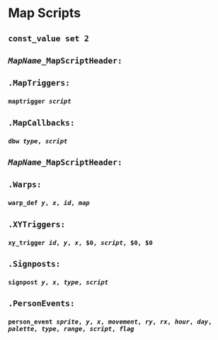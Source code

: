 # Map Scripts

## `const_value set 2`

## *`MapName`*`_MapScriptHeader:`

## `.MapTriggers:`

### `maptrigger `*`script`*

## `.MapCallbacks:`

### `dbw `*`type`*`, `*`script`*

## *`MapName`*`_MapScriptHeader:`

## `.Warps:`

### `warp_def `*`y`*`, `*`x`*`, `*`id`*`, `*`map`*

## `.XYTriggers:`

### `xy_trigger `*`id`*`, `*`y`*`, `*`x`*`, $0, `*`script`*`, $0, $0`

## `.Signposts:`

### `signpost `*`y`*`, `*`x`*`, `*`type`*`, `*`script`*

## `.PersonEvents:`

### `person_event `*`sprite`*`, `*`y`*`, `*`x`*`, `*`movement`*`, `*`ry`*`, `*`rx`*`, `*`hour`*`, `*`day`*`, `*`palette`*`, `*`type`*`, `*`range`*`, `*`script`*`, `*`flag`*

